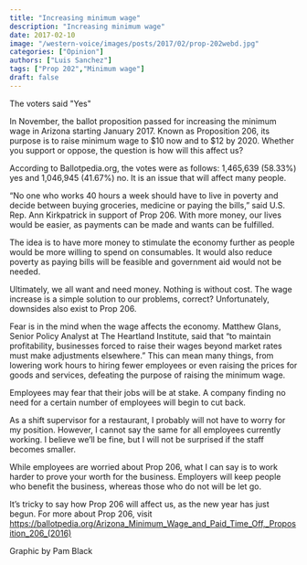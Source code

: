 ```yaml
---
title: "Increasing minimum wage"
description: "Increasing minimum wage"
date: 2017-02-10
image: "/western-voice/images/posts/2017/02/prop-202webd.jpg"
categories: ["Opinion"]
authors: ["Luis Sanchez"]
tags: ["Prop 202","Minimum wage"]
draft: false
---
```

The voters said "Yes"

In November, the ballot proposition passed for increasing the minimum wage in Arizona starting January 2017. Known as Proposition 206, its purpose is to raise minimum wage to $10 now and to $12 by 2020. Whether you support or oppose, the question is how will this affect us?

According to Ballotpedia.org, the votes were as follows: 1,465,639 (58.33%) yes and 1,046,945 (41.67%) no. It is an issue that will affect many people.

“No one who works 40 hours a week should have to live in poverty and decide between buying groceries, medicine or paying the bills,” said U.S. Rep. Ann Kirkpatrick in support of Prop 206. With more money, our lives would be easier, as payments can be made and wants can be fulfilled.

The idea is to have more money to stimulate the economy further as people would be more willing to spend on consumables. It would also reduce poverty as paying bills will be feasible and government aid would not be needed.

Ultimately, we all want and need money. Nothing is without cost. The wage increase is a simple solution to our problems, correct? Unfortunately, downsides also exist to Prop 206.

Fear is in the mind when the wage affects the economy. Matthew Glans, Senior Policy Analyst at The Heartland Institute, said that “to maintain profitability, businesses forced to raise their wages beyond market rates must make adjustments elsewhere.” This can mean many things, from lowering work hours to hiring fewer employees or even raising the prices for goods and services, defeating the purpose of raising the minimum wage.

Employees may fear that their jobs will be at stake. A company finding no need for a certain number of employees will begin to cut back.

As a shift supervisor for a restaurant, I probably will not have to worry for my position. However, I cannot say the same for all employees currently working. I believe we’ll be fine, but I will not be surprised if the staff becomes smaller.

While employees are worried about Prop 206, what I can say is to work harder to prove your worth for the business. Employers will keep people who benefit the business, whereas those who do not will be let go.

It’s tricky to say how Prop 206 will affect us, as the new year has just begun. For more about Prop 206, visit https://ballotpedia.org/Arizona_Minimum_Wage_and_Paid_Time_Off,_Proposition_206_(2016)

Graphic by Pam Black